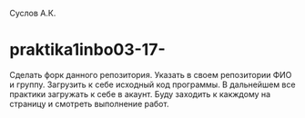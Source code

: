 Суслов А.К.


# praktika1inbo03-17-
Сделать форк данного репозитория. Указать в своем репозитории ФИО и группу. Загрузить к себе исходный код программы.
В дальнейшем все практики загружать к себе в акаунт. Буду заходить к какждому на страницу и смотреть выполнение работ.
